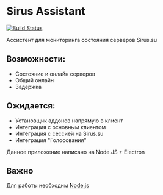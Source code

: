 # Sirus Assistant

[![Build Status](https://travis-ci.com/SIXSIXSIXdev/SirusAssistant.svg?branch=master)](https://app.travis-ci.com/SIXSIXSIXdev/SirusAssistant)

Ассистент для мониторинга состояния серверов Sirus.su

## Возможности:
- Состояние и онлайн серверов
- Общий онлайн
- Задержка

 ## Ожидается:
 - Установщик аддонов напрямую в клиент
 - Интеграция с основным клиентом
 - Интеграция с сессией на Sirus.su
 - Интеграция "Голосования"

 Данное приложение написано на Node.JS + Electron

## Важно
Для работы необходим [Node.js](https://nodejs.org/)
